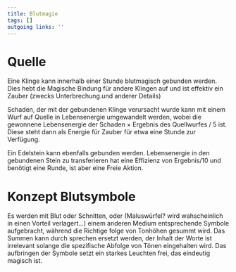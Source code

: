 ```yaml
---
title: Blutmagie  
tags: []
outgoing links: ''  
---
```

# Quelle
Eine Klinge kann innerhalb einer Stunde blutmagisch gebunden werden. Dies hebt die Magische Bindung für andere Klingen auf und ist effektiv ein Zauber (zwecks Unterbrechung.und anderer Details)


Schaden, der mit der gebundenen Klinge verursacht wurde kann mit einem Wurf auf Quelle in Lebensenergie umgewandelt werden, wobei die gewonnene Lebensenergie der Schaden &times; Ergebnis des Quellwurfes / 5 ist. Diese steht dann als Energie für Zauber für etwa eine Stunde zur Verfügung.

Ein Edelstein kann ebenfalls gebunden werden. Lebensenergie in den gebundenen Stein zu transferieren hat eine Effizienz von Ergebnis/10 und benötigt eine Runde, ist aber eine Freie Aktion.


# Konzept Blutsymbole
Es werden mit Blut oder Schnitten, oder (Maluswürfel? wird wahscheinlich in einen Vorteil verlagert...) einem anderen Medium entsprechende Symbole aufgebracht, während die Richtige folge von Tonhöhen gesummt wird. Das Summen kann durch sprechen ersetzt werden, der Inhalt der Worte ist irrelevant solange die spezifische Abfolge von Tönen eingehalten wird. Das aufbringen der Symbole setzt ein starkes Leuchten frei, das eindeutig magisch ist.



